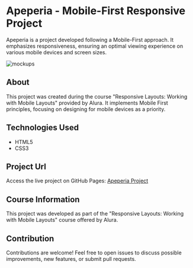 # Apeperia - Mobile-First Responsive Project

Apeperia is a project developed following a Mobile-First approach. It emphasizes responsiveness, ensuring an optimal viewing experience on various mobile devices and screen sizes.

![mockups](https://github.com/viniciusbastos-dev/Projeto-Apeperia/assets/130726518/4a270b0a-6a28-4653-9d69-4126c78155e6)

## About

This project was created during the course "Responsive Layouts: Working with Mobile Layouts" provided by Alura. It implements Mobile First principles, focusing on designing for mobile devices as a priority.

## Technologies Used

- HTML5
- CSS3

## Project Url

Access the live project on GitHub Pages: [Apeperia Project](https://viniciusbastos-dev.github.io/Projeto-Apeperia/)

## Course Information

This project was developed as part of the "Responsive Layouts: Working with Mobile Layouts" course offered by Alura.

## Contribution

Contributions are welcome! Feel free to open issues to discuss possible improvements, new features, or submit pull requests.
